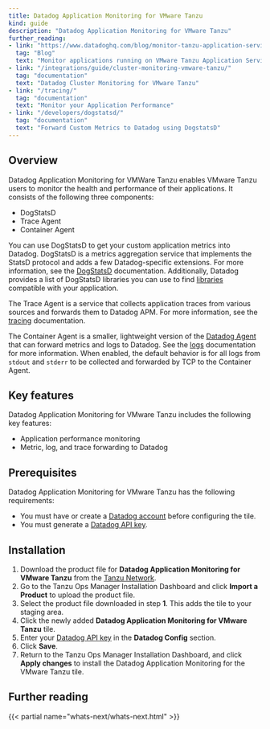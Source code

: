 ```yaml
---
title: Datadog Application Monitoring for VMware Tanzu
kind: guide
description: "Datadog Application Monitoring for VMware Tanzu"
further_reading:
- link: "https://www.datadoghq.com/blog/monitor-tanzu-application-service/"
  tag: "Blog"
  text: "Monitor applications running on VMware Tanzu Application Service"
- link: "/integrations/guide/cluster-monitoring-vmware-tanzu/"
  tag: "documentation"
  text: "Datadog Cluster Monitoring for VMware Tanzu"
- link: "/tracing/"
  tag: "documentation"
  text: "Monitor your Application Performance"
- link: "/developers/dogstatsd/"
  tag: "documentation"
  text: "Forward Custom Metrics to Datadog using DogstatsD"
---
```



## Overview

Datadog Application Monitoring for VMWare Tanzu enables VMware Tanzu users to monitor the health and performance of their applications.
It consists of the following three components:

* DogStatsD
* Trace Agent
* Container Agent

You can use DogStatsD to get your custom application metrics into Datadog. DogStatsD is a metrics aggregation service that implements the StatsD protocol and adds a few Datadog-specific extensions. For more information, see the [DogStatsD][5] documentation. Additionally, Datadog provides a list of DogStatsD libraries you can use to find [libraries][9] compatible with your application.

The Trace Agent is a service that collects application traces from various sources and forwards them to Datadog APM. For more information, see the [tracing][7] documentation.

The Container Agent is a smaller, lightweight version of the [Datadog Agent][6] that can forward metrics and logs to Datadog. See the [logs][8] documentation for more information. When enabled, the default behavior is for all logs from `stdout` and `stderr` to be collected and forwarded by TCP to the Container Agent.

## Key features
Datadog Application Monitoring for VMware Tanzu includes the following key features:

* Application performance monitoring
* Metric, log, and trace forwarding to Datadog

## Prerequisites
Datadog Application Monitoring for VMware Tanzu has the following requirements:

* You must have or create a [Datadog account][4] before configuring the tile.
* You must generate a [Datadog API key][3].

## Installation

1. Download the product file for **Datadog Application Monitoring for VMware Tanzu** from the [Tanzu Network][10].
2. Go to the Tanzu Ops Manager Installation Dashboard and click **Import a Product** to upload the product file.
3. Select the product file downloaded in step **1**. This adds the tile to your staging area.
4. Click the newly added **Datadog Application Monitoring for VMware Tanzu** tile.
5. Enter your [Datadog API key][3] in the **Datadog Config** section.
6. Click **Save**.
7. Return to the Tanzu Ops Manager Installation Dashboard, and click **Apply changes** to install the Datadog Application Monitoring for the VMware Tanzu tile.

## Further reading

{{< partial name="whats-next/whats-next.html" >}}

[2]: /help
[3]: https://app.datadoghq.com/organization-settings/api-keys
[4]: https://app.datadoghq.com/signup
[5]: /developers/dogstatsd/?tab=hostagent
[6]: /agent/
[7]: /tracing/
[8]: /logs/
[9]: /libraries/
[10]: https://network.pivotal.io/products/datadog-application-monitoring/
